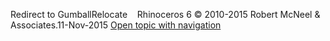 ---
---

Redirect to GumballRelocate&#160;
&#160;
Rhinoceros 6 © 2010-2015 Robert McNeel &amp; Associates.11-Nov-2015
 [Open topic with navigation](gumballrelocate.html) 

